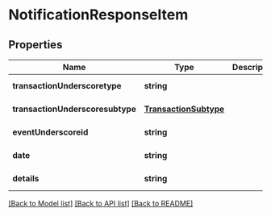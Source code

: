 # NotificationResponseItem

## Properties
Name | Type | Description | Notes
------------ | ------------- | ------------- | -------------
**transactionUnderscoretype** | **string** |  | [default to null]
**transactionUnderscoresubtype** | [**TransactionSubtype**](TransactionSubtype.md) |  | [default to null]
**eventUnderscoreid** | **string** |  | [default to null]
**date** | **string** |  | [default to null]
**details** | **string** |  | [default to null]

[[Back to Model list]](../README.md#documentation-for-models) [[Back to API list]](../README.md#documentation-for-api-endpoints) [[Back to README]](../README.md)


